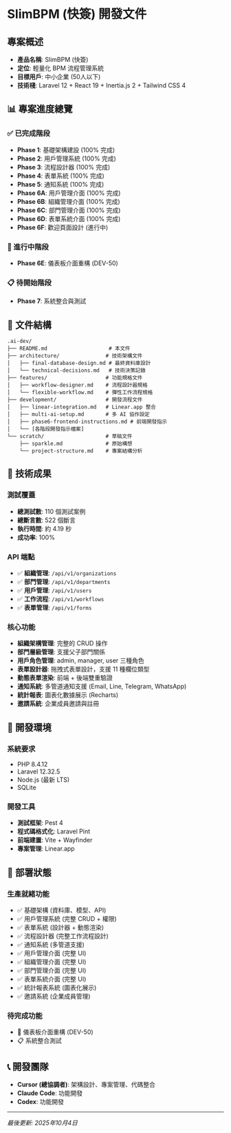 # SlimBPM (快簽) 開發文件

## 專案概述
- **產品名稱**: SlimBPM (快簽)
- **定位**: 輕量化 BPM 流程管理系統
- **目標用戶**: 中小企業 (50人以下)
- **技術棧**: Laravel 12 + React 19 + Inertia.js 2 + Tailwind CSS 4

## 📊 專案進度總覽

### ✅ 已完成階段
- **Phase 1**: 基礎架構建設 (100% 完成)
- **Phase 2**: 用戶管理系統 (100% 完成) 
- **Phase 3**: 流程設計器 (100% 完成)
- **Phase 4**: 表單系統 (100% 完成)
- **Phase 5**: 通知系統 (100% 完成)
- **Phase 6A**: 用戶管理介面 (100% 完成)
- **Phase 6B**: 組織管理介面 (100% 完成)
- **Phase 6C**: 部門管理介面 (100% 完成)
- **Phase 6D**: 表單系統介面 (100% 完成)
- **Phase 6F**: 歡迎頁面設計 (進行中)

### 🔄 進行中階段
- **Phase 6E**: 儀表板介面重構 (DEV-50)

### 📋 待開始階段
- **Phase 7**: 系統整合與測試

## 📁 文件結構
```
.ai-dev/
├── README.md                    # 本文件
├── architecture/               # 技術架構文件
│   ├── final-database-design.md # 最終資料庫設計
│   └── technical-decisions.md   # 技術決策記錄
├── features/                   # 功能規格文件
│   ├── workflow-designer.md    # 流程設計器規格
│   └── flexible-workflow.md    # 彈性工作流程規格
├── development/                # 開發流程文件
│   ├── linear-integration.md   # Linear.app 整合
│   ├── multi-ai-setup.md       # 多 AI 協作設定
│   ├── phase6-frontend-instructions.md # 前端開發指示
│   └── [各階段開發指示檔案]
└── scratch/                    # 草稿文件
    ├── sparkle.md              # 原始構想
    └── project-structure.md    # 專案結構分析
```

## 🎯 技術成果

### 測試覆蓋
- **總測試數**: 110 個測試案例
- **總斷言數**: 522 個斷言
- **執行時間**: 約 4.19 秒
- **成功率**: 100%

### API 端點
- ✅ **組織管理**: `/api/v1/organizations`
- ✅ **部門管理**: `/api/v1/departments`
- ✅ **用戶管理**: `/api/v1/users`
- ✅ **工作流程**: `/api/v1/workflows`
- ✅ **表單管理**: `/api/v1/forms`

### 核心功能
- **組織架構管理**: 完整的 CRUD 操作
- **部門層級管理**: 支援父子部門關係
- **用戶角色管理**: admin, manager, user 三種角色
- **表單設計器**: 拖拽式表單設計，支援 11 種欄位類型
- **動態表單渲染**: 前端 + 後端雙重驗證
- **通知系統**: 多管道通知支援 (Email, Line, Telegram, WhatsApp)
- **統計報表**: 圖表化數據展示 (Recharts)
- **邀請系統**: 企業成員邀請與註冊

## 🔧 開發環境

### 系統要求
- PHP 8.4.12
- Laravel 12.32.5
- Node.js (最新 LTS)
- SQLite

### 開發工具
- **測試框架**: Pest 4
- **程式碼格式化**: Laravel Pint
- **前端建置**: Vite + Wayfinder
- **專案管理**: Linear.app

## 🚀 部署狀態

### 生產就緒功能
- ✅ 基礎架構 (資料庫、模型、API)
- ✅ 用戶管理系統 (完整 CRUD + 權限)
- ✅ 表單系統 (設計器 + 動態渲染)
- ✅ 流程設計器 (完整工作流程設計)
- ✅ 通知系統 (多管道支援)
- ✅ 用戶管理介面 (完整 UI)
- ✅ 組織管理介面 (完整 UI)
- ✅ 部門管理介面 (完整 UI)
- ✅ 表單系統介面 (完整 UI)
- ✅ 統計報表系統 (圖表化展示)
- ✅ 邀請系統 (企業成員管理)

### 待完成功能
- 🔄 儀表板介面重構 (DEV-50)
- 📋 系統整合測試

## 📞 開發團隊
- **Cursor (總協調者)**: 架構設計、專案管理、代碼整合
- **Claude Code**: 功能開發
- **Codex**: 功能開發

---
*最後更新: 2025年10月4日*